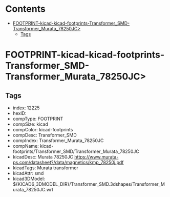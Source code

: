 



Contents
========

* [FOOTPRINT-kicad-kicad-footprints-Transformer_SMD-Transformer_Murata_78250JC>](#footprint-kicad-kicad-footprints-transformer_smd-transformer_murata_78250jc)
	* [Tags](#tags)

# FOOTPRINT-kicad-kicad-footprints-Transformer_SMD-Transformer_Murata_78250JC>

## Tags

- index: 12225
- hexID: 
- oompType: FOOTPRINT
- oompSize: kicad
- oompColor: kicad-footprints
- oompDesc: Transformer_SMD
- oompIndex: Transformer_Murata_78250JC
- oompName: kicad-footprints/Transformer_SMD/Transformer_Murata_78250JC
- kicadDesc: Murata 78250JC https://www.murata-ps.com/datasheet?/data/magnetics/kmp_78250j.pdf
- kicadTags: Murata transformer
- kicadAttr: smd
- kicad3DModel: ${KICAD6_3DMODEL_DIR}/Transformer_SMD.3dshapes/Transformer_Murata_78250JC.wrl
